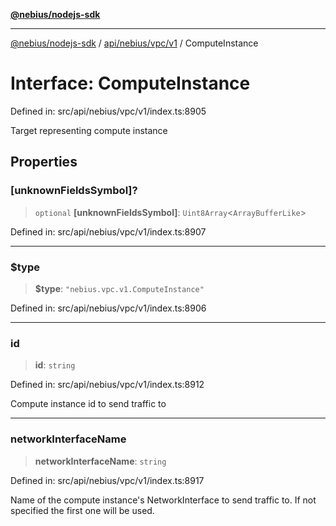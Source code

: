 [**@nebius/nodejs-sdk**](../../../../../README.md)

---

[@nebius/nodejs-sdk](../../../../../README.md) / [api/nebius/vpc/v1](../README.md) / ComputeInstance

# Interface: ComputeInstance

Defined in: src/api/nebius/vpc/v1/index.ts:8905

Target representing compute instance

## Properties

### \[unknownFieldsSymbol\]?

> `optional` **\[unknownFieldsSymbol\]**: `Uint8Array`\<`ArrayBufferLike`\>

Defined in: src/api/nebius/vpc/v1/index.ts:8907

---

### $type

> **$type**: `"nebius.vpc.v1.ComputeInstance"`

Defined in: src/api/nebius/vpc/v1/index.ts:8906

---

### id

> **id**: `string`

Defined in: src/api/nebius/vpc/v1/index.ts:8912

Compute instance id to send traffic to

---

### networkInterfaceName

> **networkInterfaceName**: `string`

Defined in: src/api/nebius/vpc/v1/index.ts:8917

Name of the compute instance's NetworkInterface to send traffic to. If not specified the first one will be used.
